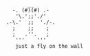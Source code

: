 	        __
	   -. (#)(#) .-
	    '\.';;'./'
	 .-\.'  ;;  './-.
	   ;    ;;    ;
	   ;   .''.   ;
	    '''    '''        							  
    	just a fly on the wall 

<!---
langaw/langaw is a ✨ special ✨ repository because its `README.md` (this file) appears on your GitHub profile.
You can click the Preview link to take a look at your changes.
--->

